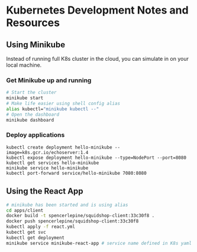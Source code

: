 # Kubernetes Development Notes and Resources

## Using Minikube
Instead of running full K8s cluster in the cloud, you can simulate in on your local machine.


### Get Minikube up and running
```sh
# Start the cluster
minikube start
# Make life easier using shell config alias
alias kubectl="minikube kubectl --"
# Open the dashboard
minikube dashboard
```

### Deploy applications
```
kubectl create deployment hello-minikube --image=k8s.gcr.io/echoserver:1.4
kubectl expose deployment hello-minikube --type=NodePort --port=8080
kubectl get services hello-minikube
minikube service hello-minikube
kubectl port-forward service/hello-minikube 7080:8080
```


## Using the React App
```sh
# minikube has been started and is using alias
cd apps/client
docker build -t spencerlepine/squidshop-client:33c30f8 .
docker push spencerlepine/squidshop-client:33c30f8
kubectl apply -f react.yml
kubectl get svc
kubectl get deployment
minikube service minikube-react-app # service name defined in K8s yaml file
```